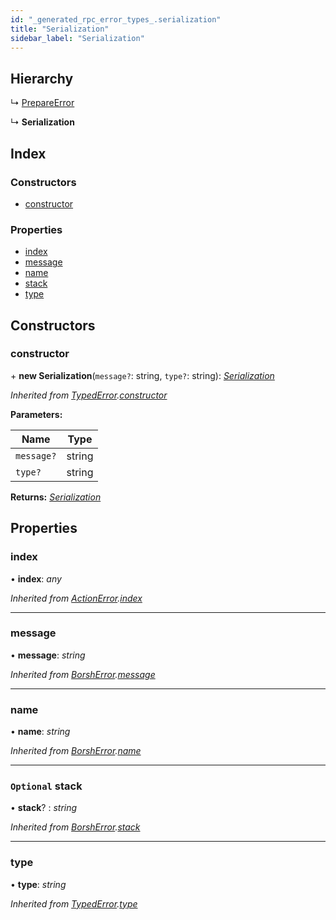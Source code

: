 ```yaml
---
id: "_generated_rpc_error_types_.serialization"
title: "Serialization"
sidebar_label: "Serialization"
---
```


## Hierarchy

  ↳ [PrepareError](_generated_rpc_error_types_.prepareerror.md)

  ↳ **Serialization**

## Index

### Constructors

* [constructor](_generated_rpc_error_types_.serialization.md#constructor)

### Properties

* [index](_generated_rpc_error_types_.serialization.md#index)
* [message](_generated_rpc_error_types_.serialization.md#message)
* [name](_generated_rpc_error_types_.serialization.md#name)
* [stack](_generated_rpc_error_types_.serialization.md#optional-stack)
* [type](_generated_rpc_error_types_.serialization.md#type)

## Constructors

###  constructor

\+ **new Serialization**(`message?`: string, `type?`: string): *[Serialization](_generated_rpc_error_types_.serialization.md)*

*Inherited from [TypedError](_utils_errors_.typederror.md).[constructor](_utils_errors_.typederror.md#constructor)*

**Parameters:**

Name | Type |
------ | ------ |
`message?` | string |
`type?` | string |

**Returns:** *[Serialization](_generated_rpc_error_types_.serialization.md)*

## Properties

###  index

• **index**: *any*

*Inherited from [ActionError](_generated_rpc_error_types_.actionerror.md).[index](_generated_rpc_error_types_.actionerror.md#index)*

___

###  message

• **message**: *string*

*Inherited from [BorshError](_utils_serialize_.borsherror.md).[message](_utils_serialize_.borsherror.md#message)*

___

###  name

• **name**: *string*

*Inherited from [BorshError](_utils_serialize_.borsherror.md).[name](_utils_serialize_.borsherror.md#name)*

___

### `Optional` stack

• **stack**? : *string*

*Inherited from [BorshError](_utils_serialize_.borsherror.md).[stack](_utils_serialize_.borsherror.md#optional-stack)*

___

###  type

• **type**: *string*

*Inherited from [TypedError](_utils_errors_.typederror.md).[type](_utils_errors_.typederror.md#type)*
